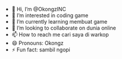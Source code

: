 - 👋 Hi, I’m @OkongzINC
- 👀 I’m interested in coding game
- 🌱 I’m currently learning membuat game
- 💞️ I’m looking to collaborate on dunia online 
- 📫 How to reach me cari saya di warkop
- 😄 Pronouns: Okongz
- ⚡ Fun fact: sambil ngopi 

<!---
OkongzINC/OkongzINC is a ✨ special ✨ repository because its `README.md` (this file) appears on your GitHub profile.
You can click the Preview link to take a look at your changes.
--->
